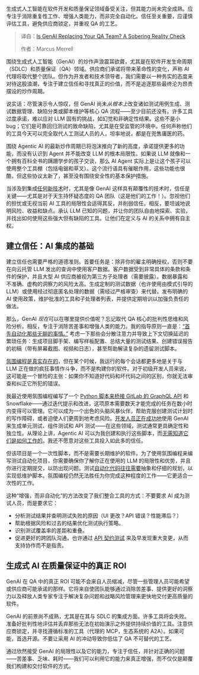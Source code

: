 <!--
title: GenAI正在取代你的QA团队吗？一个清醒的现实
cover: https://cdn.thenewstack.io/media/2025/08/fd371b1d-zoshua-colah-tervpnnlr_c-unsplash-scaled.jpg
summary: 生成式人工智能在软件开发和质量保证领域备受关注，但其能力尚未完全成熟。应专注于消除重复性工作、增强人类能力，而非完全自动化。信任至关重要，应谨慎评估工具，避免供应商锁定，并重视 QA 的工艺。
-->

生成式人工智能在软件开发和质量保证领域备受关注，但其能力尚未完全成熟。应专注于消除重复性工作、增强人类能力，而非完全自动化。信任至关重要，应谨慎评估工具，避免供应商锁定，并重视 QA 的工艺。

> 译自：[Is GenAI Replacing Your QA Team? A Sobering Reality Check](https://thenewstack.io/is-genai-replacing-your-qa-team-a-sobering-reality-check/)
> 
> 作者：Marcus Merrell

围绕生成式人工智能（GenAI）的炒作声浪震耳欲聋，尤其是在软件开发生命周期（SDLC）和质量保证（QA）领域。供应商们承诺将带来革命性的变化，声称 AI 代理将取代整个团队。但作为开发者和技术领导者，我们需要以一种务实的态度来对待这股浪潮，专注于建立信任和寻找真正的价值，而不是追逐那些最终沦为昂贵摆设的炒作周期。

说实话：尽管演示令人惊叹，但 GenAI 尚未*从根本上*改变诸如测试用例生成、测试数据管理、缺陷分类或脚本维护等核心 QA 流程——至少目前还没有。许多工具过度承诺，难以应对 LLM 固有的挑战，如幻觉和非确定性结果。这些不是小 bug；它们是可靠回归测试的致命缺陷，尤其是在受监管的环境中。任何声称他们的工具今天可以完全取代人工测试人员的人，坦率地说，都是在兜售庸医的药。

围绕 Agentic AI 的最新炒作周期已将泡沫推向了新的高度，承诺提供更多的功能，而没有认识到 Agent 并不能改变 LLM 的根本局限性。如果说 LLM 就像和一个拥有百科全书的蹒跚学步的孩子交谈，那么 AI Agent 实际上是让这个孩子可以使用整个工具棚（包括电锯和草叉）。这个流行语具有催眠作用，这些功能也很酷，但这些协议太新了，甚至没有围绕安全性的基本保护措施。

当涉及到集成[任何新技术](https://thenewstack.io/3-benefits-of-technology-integrations-in-cloud-security/)时，尤其是像 GenAI 这样具有颠覆性的技术时，信任是关键——尤其是对于天生持怀疑态度的 QA 团队（这是他们的工作！）。忽视他们的担忧或无视当前 AI 工具的局限性会适得其反，并削弱信任。相反，要坦诚地说明风险、收益和缺点。承认 LLM 已知的问题，并让你的团队自由地探索、实验，并找出如何使用这些强大但有缺陷的工具。让他们在定义与 AI 的关系中拥有自主权。

## 建立信任：AI 集成的基础

建立信任也需要严格的道德准则。首要任务是：除非你的雇主明确授权，否则不要在向云托管 LLM 发出的查询中使用客户数据。客户数据受到非常具体的条款和条件的保护，并且大型 AI 供应商被视为第三方子处理者（需要披露）。数据暴露和不准确、虚构的洞察力的风险太高。生成定制的测试数据（也许使用由模式引导的 LLM）或使用经过彻底匿名处理的数据（需经过严格审查）来代替。发布明确的 AI 使用政策，维护批准的工具和子处理者列表，并提供定期培训以加强负责任的做法。

那么，GenAI *现在*可以在哪里提供价值呢？忘记取代 QA 核心的批判性思维和风险分析。相反，专注于消除苦差事和增强人类的能力。我的指导原则一直是：[“首先自动化那些无聊的事情。”](https://thenewstack.io/automate-the-boring-stuff-with-kubernetes/) 考虑一下那些会分散注意力并导致上下文切换延迟的繁琐任务：生成项目脚手架、编写样板配置、总结大量的测试结果、创建错误报告的初稿（带有屏幕截图、视频和日志），甚至帮助解读复杂的遗留测试脚本。

[氛围编程是真实存在的](https://thenewstack.io/vibe-coding-in-a-post-ide-world-why-agentic-ai-is-the-real-disruption/)，但在某个时候，我运行的每个会话都更多地是关于与 LLM 正在做的疯狂事情作斗争，而不是构建你的软件。对于初级开发人员来说，这可能是一个冒险的主张：如果你不知道好代码和坏代码之间的区别，你就无法审查和纠正它所犯的错误。

我最近使用氛围编程编写了一个 [Python 脚本来桥接 GitLab 的 GraphQL API](https://thenewstack.io/getting-started-with-the-deepl-language-translation-api-in-python/) 和 Snowflake——通过迭代提示和改进，这项原本需要数天才能完成的任务在数小时内变得可以管理。它可以成为一个出色的头脑风暴伙伴，帮助克服创建测试计划时的写作障碍，或者迫使人们更周到地考虑风险。[开发人员正在成功地](https://thenewstack.io/mindset-refactor-evolving-for-developer-success/)使用 GenAI 来生成单元测试、组件测试和 API 测试——在这些领域，测试通常更具确定性和独立性。从理论上讲，Agentic AI 可以为我创建和执行这些脚本，而[无需知道它们是如何工作的](https://thenewstack.io/vector-databases-what-devs-need-to-know-about-how-they-work/)。我还不愿意对这些工具投入如此多的信任。

但该项目是一个一次性脚本，而不是需要长期维护的软件。为了使用氛围编程来编写测试自动化项目，你需要确保你了解你正在使用的 LLM 的局限性和优势，并且你进行定期提交，以防出现问题。测试[自动化代码往往需要](https://thenewstack.io/platform-teams-automate-infrastructure-requirement-gathering/)抽象和仔细的规划，以实现低维护脚本。氛围编程仍然无法胜任为你完成这种程度的工作——它更适合一次性的工作。

这种“增强，而非自动化”的方法改变了我们整合工具的方式：不要要求 AI 成为测试人员，而是要求它：

* 分析测试结果并查明测试失败的原因（UI 更改？API 错误？性能滞后？）
* 帮助根据风险和过去的结果优化测试执行策略。
* 识别测试覆盖率的差距和重叠。
* 促进更好的跨团队沟通，也许通过 [API 契约测试](https://thenewstack.io/reining-in-the-api-wild-west-5-api-testing-best-practices/) 来及早发现重大变更，从而支持协作而不是指责。

## 生成式 AI 在质量保证中的真正 ROI

GenAI 在 QA 中的真正 ROI 可能不会来自人员缩减，尽管一些管理人员可能希望或供应商可能承诺的那样。它将来自使团队能够通过消除苦差事、提供更好的洞察力以及释放人类专家专注于解决复杂问题和战略风险管理来更快地交付更高质量的软件。

GenAI 的前景尚不成熟，尤其是在其与 SDLC 的集成方面。许多工具将会失败。准备好批判性地评估并丢弃那些无法在初始演示之外提供持续价值的工具。注意供应商锁定，并寻找遵循标准的工具（代理的 MCP，生态系统的 A2A）。如果可能，首选开源。不要让采用 AI 的冲动导致你低估了 QA 不可替代的工艺。

通过欣然接受 GenAI 的局限性以及它的能力，专注于信任，并针对正确的问题——苦差事、乏味、耗时——我们可以利用它的能力来真正增强，而不仅仅是颠覆我们构建和交付软件的方式。